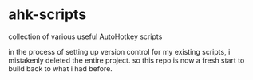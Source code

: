 # ahk-scripts

collection of various useful AutoHotkey scripts

in the process of setting up version control for my existing scripts, i mistakenly deleted the entire project. so this repo is now a fresh start to build back to what i had before.
